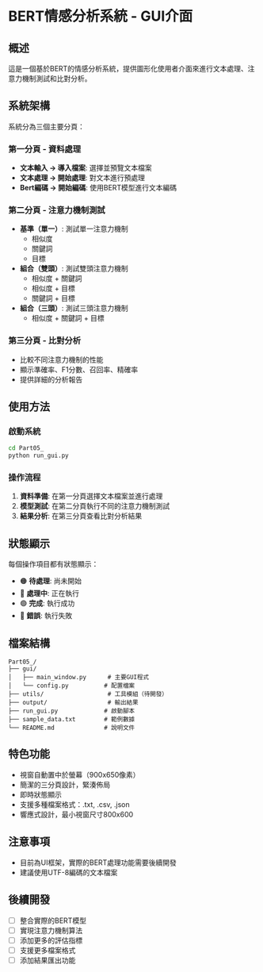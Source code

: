 # BERT情感分析系統 - GUI介面

## 概述
這是一個基於BERT的情感分析系統，提供圖形化使用者介面來進行文本處理、注意力機制測試和比對分析。

## 系統架構
系統分為三個主要分頁：

### 第一分頁 - 資料處理
- **文本輸入 → 導入檔案**: 選擇並預覽文本檔案
- **文本處理 → 開始處理**: 對文本進行預處理
- **Bert編碼 → 開始編碼**: 使用BERT模型進行文本編碼

### 第二分頁 - 注意力機制測試
- **基準（單一）**: 測試單一注意力機制
  - 相似度
  - 關鍵詞
  - 目標
- **組合（雙頭）**: 測試雙頭注意力機制
  - 相似度 + 關鍵詞
  - 相似度 + 目標
  - 關鍵詞 + 目標
- **組合（三頭）**: 測試三頭注意力機制
  - 相似度 + 關鍵詞 + 目標

### 第三分頁 - 比對分析
- 比較不同注意力機制的性能
- 顯示準確率、F1分數、召回率、精確率
- 提供詳細的分析報告

## 使用方法

### 啟動系統
```bash
cd Part05_
python run_gui.py
```

### 操作流程
1. **資料準備**: 在第一分頁選擇文本檔案並進行處理
2. **模型測試**: 在第二分頁執行不同的注意力機制測試
3. **結果分析**: 在第三分頁查看比對分析結果

## 狀態顯示
每個操作項目都有狀態顯示：
- 🟠 **待處理**: 尚未開始
- 🔵 **處理中**: 正在執行
- 🟢 **完成**: 執行成功
- 🔴 **錯誤**: 執行失敗

## 檔案結構
```
Part05_/
├── gui/
│   ├── main_window.py      # 主要GUI程式
│   └── config.py          # 配置檔案
├── utils/                  # 工具模組（待開發）
├── output/                 # 輸出結果
├── run_gui.py             # 啟動腳本
├── sample_data.txt        # 範例數據
└── README.md              # 說明文件
```

## 特色功能
- 視窗自動置中於螢幕（900x650像素）
- 簡潔的三分頁設計，緊湊佈局
- 即時狀態顯示
- 支援多種檔案格式：.txt, .csv, .json
- 響應式設計，最小視窗尺寸800x600

## 注意事項
- 目前為UI框架，實際的BERT處理功能需要後續開發
- 建議使用UTF-8編碼的文本檔案

## 後續開發
- [ ] 整合實際的BERT模型
- [ ] 實現注意力機制算法
- [ ] 添加更多的評估指標
- [ ] 支援更多檔案格式
- [ ] 添加結果匯出功能 
